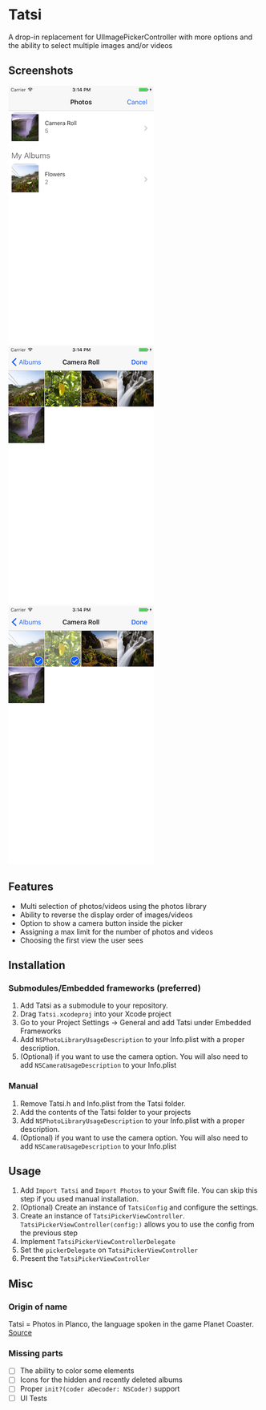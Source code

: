 # Tatsi
A drop-in replacement for UIImagePickerController with more options and the ability to select multiple images and/or videos

## Screenshots 

![Albums list](Screenshots/albums.png?raw=true)
![Camera Roll](Screenshots/camera-roll.png?raw=true)
![Selection](Screenshots/camera-roll-selected.png?raw=true)

## Features
- Multi selection of photos/videos using the photos library
- Ability to reverse the display order of images/videos
- Option to show a camera button inside the picker
- Assigning a max limit for the number of photos and videos
- Choosing the first view the user sees

## Installation

### Submodules/Embedded frameworks (preferred)

1. Add Tatsi as a submodule to your repository.
2. Drag `Tatsi.xcodeproj` into your Xcode project
3. Go to your Project Settings -> General and add Tatsi under Embedded Frameworks
4. Add `NSPhotoLibraryUsageDescription` to your Info.plist with a proper description.
5. (Optional) if you want to use the camera option. You will also need to add `NSCameraUsageDescription` to your Info.plist


### Manual

1. Remove Tatsi.h and Info.plist from the Tatsi folder.
2. Add the contents of the Tatsi folder to your projects
3. Add `NSPhotoLibraryUsageDescription` to your Info.plist with a proper description.
4. (Optional) if you want to use the camera option. You will also need to add `NSCameraUsageDescription` to your Info.plist

## Usage

1. Add `Import Tatsi` and `Import Photos` to your Swift file. You can skip this step if you used manual installation.
2. (Optional) Create an instance of `TatsiConfig` and configure the settings.
3. Create an instance of `TatsiPickerViewController`. `TatsiPickerViewController(config:)` allows you to use the config from the previous step
4. Implement `TatsiPickerViewControllerDelegate`
5. Set the `pickerDelegate` on `TatsiPickerViewController`
6. Present the `TatsiPickerViewController`

## Misc

### Origin of name
Tatsi = Photos in Planco, the language spoken in the game Planet Coaster. [Source](https://twitter.com/JamesStant/status/882582597460799489)

### Missing parts

- [ ] The ability to color some elements
- [ ] Icons for the hidden and recently deleted albums
- [ ] Proper `init?(coder aDecoder: NSCoder)` support
- [ ] UI Tests